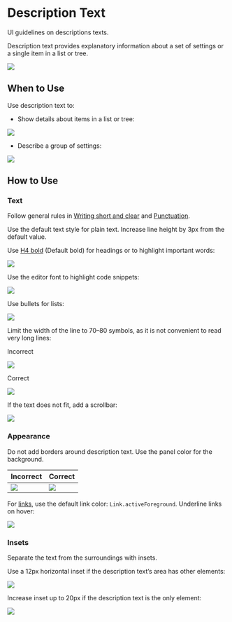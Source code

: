 <!-- Copyright 2000-2024 JetBrains s.r.o. and contributors. Use of this source code is governed by the Apache 2.0 license. -->

# Description Text

<link-summary>UI guidelines on descriptions texts.</link-summary>

Description text provides explanatory information about a set of settings or a single item in a list or tree.

![](01_description_text_example.png)


## When to Use

Use description text to:

* Show details about items in a list or tree:

![](02_use_in_tree.png)

* Describe a group of settings:

![](03_use_in_settings.png)


## How to Use

### Text

Follow general rules in [Writing short and clear](writing_short.md) and [Punctuation](punctuation.md).

Use the default text style for plain text. Increase line height by 3px from the default value.

Use [H4 bold](typography.md) (Default bold) for headings or to highlight important words:

![](04_bold_header.png)

Use the editor font to highlight code snippets:

![](05_editor_font.png)

Use bullets for lists:

![](06_bullets.png)

Limit the width of the line to 70–80 symbols, as it is not convenient to read very long lines:

<format color="Red" style="bold">Incorrect</format>

![](07_width_incorrect.png)

<format color="Green" style="bold">Correct</format>

![](07_width_correct.png)

If the text does not fit, add a scrollbar:

![](08_scroll.png)


### Appearance

Do not add borders around description text. Use the panel color for the background.

| <format color="Red" style="bold">Incorrect</format>             | <format color="Green" style="bold">Correct</format>           |
|-----------------------------------------------------------------|---------------------------------------------------------------|
| ![](09_frame_incorrect.png) | ![](09_frame_correct.png) |

For [links](link.md), use the default link color: `Link.activeForeground`. Underline links on hover:

![](10_link.png)


### Insets

Separate the text from the surroundings with insets.

Use a 12px horizontal inset if the description text’s area has other elements:

![](11_insets_12.png)

Increase inset up to 20px if the description text is the only element:

![](11_insets_20.png)

